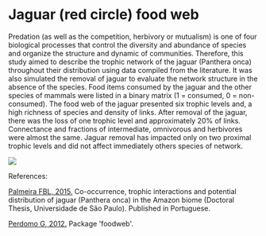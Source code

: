 # Jaguar (red circle) food web

Predation (as well as the competition, herbivory or mutualism) is one of four biological processes that control the diversity and abundance of species and organize the structure and dynamic of communities. Therefore, this study aimed to describe the trophic network of the jaguar (Panthera onca) throughout their distribution using data compiled from the literature. It was also simulated the removal of jaguar to evaluate the network structure in the absence of the species. Food items consumed by the jaguar and the other species of mammals were listed in a binary matrix (1 = consumed, 0 = non-consumed). The food web of the jaguar presented six trophic levels and, a high richness of species and density of links. After removal of the jaguar, there was the loss of one trophic level and approximately 20% of links. Connectance and fractions of intermediate, omnivorous and herbivores were almost the same. Jaguar removal has impacted only on two proximal trophic levels and did not affect immediately others species of network. 

<img src="jaguar_foodweb.gif">

References: 

[Palmeira FBL, 2015.](https://www.teses.usp.br/teses/disponiveis/11/11150/tde-17092015-111206/publico/Francesca_Belem_Lopes_Palmeira_versao_revisada.pdf) Co-occurrence, trophic interactions and potential distribution of jaguar (Panthera onca) in the Amazon biome (Doctoral Thesis, Universidade de São Paulo). Published in Portuguese.

[Perdomo G, 2012.](https://cran.r-project.org/web/packages/foodweb/foodweb.pdf) Package 'foodweb'.
